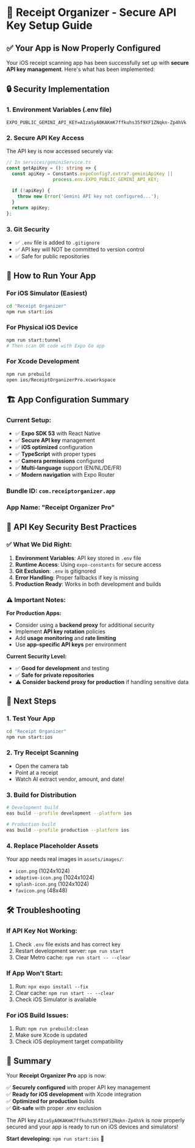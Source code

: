 # 🔐 Receipt Organizer - Secure API Key Setup Guide

## ✅ Your App is Now Properly Configured

Your iOS receipt scanning app has been successfully set up with **secure API key management**. Here's what has been implemented:

## 🔒 Security Implementation

### 1. Environment Variables (.env file)
```env
EXPO_PUBLIC_GEMINI_API_KEY=AIzaSyA0KAKmK7ffkuhs35f9XF1ZNqkn-Zp4hVk
```

### 2. Secure API Key Access
The API key is now accessed securely via:
```typescript
// In services/geminiService.ts
const getApiKey = (): string => {
  const apiKey = Constants.expoConfig?.extra?.geminiApiKey || 
                 process.env.EXPO_PUBLIC_GEMINI_API_KEY;
  
  if (!apiKey) {
    throw new Error('Gemini API key not configured...');
  }
  return apiKey;
};
```

### 3. Git Security
- ✅ `.env` file is added to `.gitignore`
- ✅ API key will NOT be committed to version control
- ✅ Safe for public repositories

## 🚀 How to Run Your App

### For iOS Simulator (Easiest)
```bash
cd "Receipt Organizer"
npm run start:ios
```

### For Physical iOS Device
```bash
npm run start:tunnel
# Then scan QR code with Expo Go app
```

### For Xcode Development
```bash
npm run prebuild
open ios/ReceiptOrganizerPro.xcworkspace
```

## 🏗️ App Configuration Summary

### Current Setup:
- ✅ **Expo SDK 53** with React Native
- ✅ **Secure API key** management  
- ✅ **iOS optimized** configuration
- ✅ **TypeScript** with proper types
- ✅ **Camera permissions** configured
- ✅ **Multi-language** support (EN/NL/DE/FR)
- ✅ **Modern navigation** with Expo Router

### Bundle ID: `com.receiptorganizer.app`
### App Name: "Receipt Organizer Pro"

## 🔐 API Key Security Best Practices

### ✅ What We Did Right:
1. **Environment Variables**: API key stored in `.env` file
2. **Runtime Access**: Using `expo-constants` for secure access
3. **Git Exclusion**: `.env` is gitignored
4. **Error Handling**: Proper fallbacks if key is missing
5. **Production Ready**: Works in both development and builds

### ⚠️ Important Notes:

**For Production Apps:**
- Consider using a **backend proxy** for additional security
- Implement **API key rotation** policies
- Add **usage monitoring** and **rate limiting**
- Use **app-specific API keys** per environment

**Current Security Level:**
- ✅ **Good for development** and testing
- ✅ **Safe for private repositories**
- ⚠️ **Consider backend proxy for production** if handling sensitive data

## 📱 Next Steps

### 1. Test Your App
```bash
cd "Receipt Organizer"
npm run start:ios
```

### 2. Try Receipt Scanning
- Open the camera tab
- Point at a receipt
- Watch AI extract vendor, amount, and date!

### 3. Build for Distribution
```bash
# Development build
eas build --profile development --platform ios

# Production build
eas build --profile production --platform ios
```

### 4. Replace Placeholder Assets
Your app needs real images in `assets/images/`:
- `icon.png` (1024x1024)
- `adaptive-icon.png` (1024x1024) 
- `splash-icon.png` (1024x1024)
- `favicon.png` (48x48)

## 🛠️ Troubleshooting

### If API Key Not Working:
1. Check `.env` file exists and has correct key
2. Restart development server: `npm run start`
3. Clear Metro cache: `npm run start -- --clear`

### If App Won't Start:
1. Run: `npx expo install --fix`
2. Clear cache: `npm run start -- --clear`
3. Check iOS Simulator is available

### For iOS Build Issues:
1. Run: `npm run prebuild:clean`
2. Make sure Xcode is updated
3. Check iOS deployment target compatibility

## 🎉 Summary

Your **Receipt Organizer Pro** app is now:

✅ **Securely configured** with proper API key management  
✅ **Ready for iOS development** with Xcode integration  
✅ **Optimized for production** builds  
✅ **Git-safe** with proper .env exclusion  

The API key `AIzaSyA0KAKmK7ffkuhs35f9XF1ZNqkn-Zp4hVk` is now properly secured and your app is ready to run on iOS devices and simulators!

**Start developing:** `npm run start:ios` 🚀
